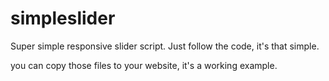 # simpleslider

Super simple responsive slider script.
Just follow the code, it's that simple.

you can copy those files to your website,  it's a working example.
